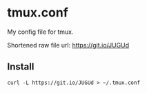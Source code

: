 # tmux.conf

My config file for tmux.

Shortened raw file url: https://git.io/JUGUd

## Install
```shell
curl -L https://git.io/JUGUd > ~/.tmux.conf
```
